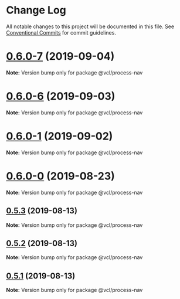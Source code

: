 # Change Log

All notable changes to this project will be documented in this file.
See [Conventional Commits](https://conventionalcommits.org) for commit guidelines.

# [0.6.0-7](https://github.com/vcl/process-nav/compare/v0.6.0-5...v0.6.0-7) (2019-09-04)

**Note:** Version bump only for package @vcl/process-nav





# [0.6.0-6](https://github.com/vcl/process-nav/compare/v0.6.0-5...v0.6.0-6) (2019-09-03)

**Note:** Version bump only for package @vcl/process-nav





# [0.6.0-1](https://github.com/vcl/process-nav/compare/v0.6.0-0...v0.6.0-1) (2019-09-02)

**Note:** Version bump only for package @vcl/process-nav





# [0.6.0-0](https://github.com/vcl/process-nav/compare/v0.5.4...v0.6.0-0) (2019-08-23)

**Note:** Version bump only for package @vcl/process-nav





## [0.5.3](https://github.com/vcl/process-nav/compare/v0.5.1...v0.5.3) (2019-08-13)

**Note:** Version bump only for package @vcl/process-nav





## [0.5.2](https://github.com/vcl/process-nav/compare/v0.5.1...v0.5.2) (2019-08-13)

**Note:** Version bump only for package @vcl/process-nav





## [0.5.1](https://github.com/vcl/process-nav/compare/v0.5.0...v0.5.1) (2019-08-13)

**Note:** Version bump only for package @vcl/process-nav
